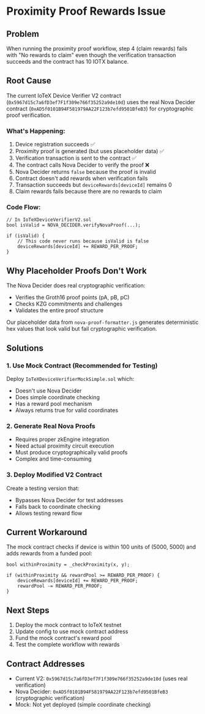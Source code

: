 # Proximity Proof Rewards Issue

## Problem
When running the proximity proof workflow, step 4 (claim rewards) fails with "No rewards to claim" even though the verification transaction succeeds and the contract has 10 IOTX balance.

## Root Cause
The current IoTeX Device Verifier V2 contract (`0x5967d15c7a6fD3ef7F1f309e766f35252a9de10d`) uses the real Nova Decider contract (`0xAD5f0101B94F581979AA22F123b7efd9501BfeB3`) for cryptographic proof verification.

### What's Happening:
1. Device registration succeeds ✅
2. Proximity proof is generated (but uses placeholder data) ✅
3. Verification transaction is sent to the contract ✅
4. The contract calls Nova Decider to verify the proof ❌
5. Nova Decider returns `false` because the proof is invalid
6. Contract doesn't add rewards when verification fails
7. Transaction succeeds but `deviceRewards[deviceId]` remains 0
8. Claim rewards fails because there are no rewards to claim

### Code Flow:
```solidity
// In IoTeXDeviceVerifierV2.sol
bool isValid = NOVA_DECIDER.verifyNovaProof(...);

if (isValid) {
    // This code never runs because isValid is false
    deviceRewards[deviceId] += REWARD_PER_PROOF;
}
```

## Why Placeholder Proofs Don't Work
The Nova Decider does real cryptographic verification:
- Verifies the Groth16 proof points (pA, pB, pC)
- Checks KZG commitments and challenges
- Validates the entire proof structure

Our placeholder data from `nova-proof-formatter.js` generates deterministic hex values that look valid but fail cryptographic verification.

## Solutions

### 1. Use Mock Contract (Recommended for Testing)
Deploy `IoTeXDeviceVerifierMockSimple.sol` which:
- Doesn't use Nova Decider
- Does simple coordinate checking
- Has a reward pool mechanism
- Always returns true for valid coordinates

### 2. Generate Real Nova Proofs
- Requires proper zkEngine integration
- Need actual proximity circuit execution
- Must produce cryptographically valid proofs
- Complex and time-consuming

### 3. Deploy Modified V2 Contract
Create a testing version that:
- Bypasses Nova Decider for test addresses
- Falls back to coordinate checking
- Allows testing reward flow

## Current Workaround
The mock contract checks if device is within 100 units of (5000, 5000) and adds rewards from a funded pool:

```solidity
bool withinProximity = _checkProximity(x, y);

if (withinProximity && rewardPool >= REWARD_PER_PROOF) {
    deviceRewards[deviceId] += REWARD_PER_PROOF;
    rewardPool -= REWARD_PER_PROOF;
}
```

## Next Steps
1. Deploy the mock contract to IoTeX testnet
2. Update config to use mock contract address
3. Fund the mock contract's reward pool
4. Test the complete workflow with rewards

## Contract Addresses
- Current V2: `0x5967d15c7a6fD3ef7F1f309e766f35252a9de10d` (uses real verification)
- Nova Decider: `0xAD5f0101B94F581979AA22F123b7efd9501BfeB3` (cryptographic verification)
- Mock: Not yet deployed (simple coordinate checking)